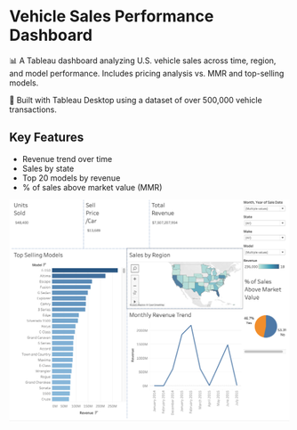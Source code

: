 # Vehicle Sales Performance Dashboard

📊 A Tableau dashboard analyzing U.S. vehicle sales across time, region, and model performance. Includes pricing analysis vs. MMR and top-selling models.

🔧 Built with Tableau Desktop using a dataset of over 500,000 vehicle transactions.

## Key Features
- Revenue trend over time
- Sales by state
- Top 20 models by revenue
- % of sales above market value (MMR)

![Dashboard Screenshot](Vehicle_Sales_Dashboard.png)
